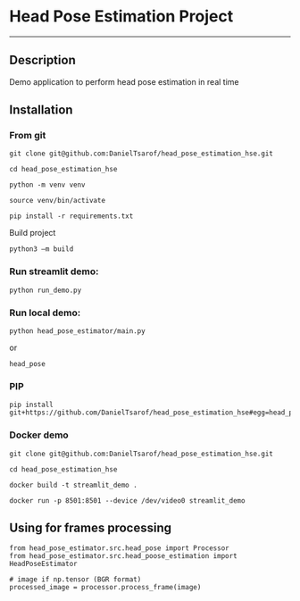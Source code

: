 # Head Pose Estimation Project

-----------------------------

## Description
    
Demo application to perform head pose estimation in real time

## Installation

### From git

    git clone git@github.com:DanielTsarof/head_pose_estimation_hse.git

    cd head_pose_estimation_hse

    python -m venv venv

    source venv/bin/activate

    pip install -r requirements.txt

Build project

    python3 –m build

### Run streamlit demo:

    python run_demo.py

### Run local demo:
    
    python head_pose_estimator/main.py

or

    head_pose

### PIP

    pip install git+https://github.com/DanielTsarof/head_pose_estimation_hse#egg=head_pose_estimator


### Docker demo
    
    git clone git@github.com:DanielTsarof/head_pose_estimation_hse.git

    cd head_pose_estimation_hse

    docker build -t streamlit_demo .

    docker run -p 8501:8501 --device /dev/video0 streamlit_demo

## Using for frames processing

    from head_pose_estimator.src.head_pose import Processor
    from head_pose_estimator.src.head_poose_estimation import HeadPoseEstimator
 
    # image if np.tensor (BGR format)
    processed_image = processor.process_frame(image)
